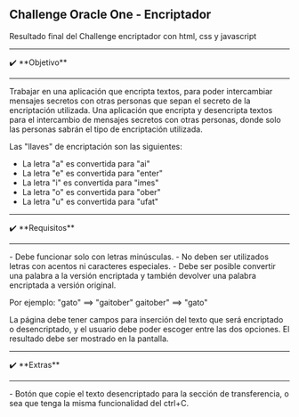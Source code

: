 <h2>Challenge Oracle One - Encriptador</h2>

Resultado final del Challenge encriptador con html, css y javascript 
<hr>
✔️ **Objetivo**
<hr>
Trabajar en una aplicación que encripta textos, para poder intercambiar mensajes secretos con otras personas que sepan el secreto de la encriptación utilizada.
Una aplicación que encripta y desencripta textos para el intercambio de mensajes secretos con otras personas, donde solo las personas sabrán el tipo de encriptación utilizada.

Las "llaves" de encriptación son las siguientes:

- La letra "a" es convertida para "ai"
- La letra "e" es convertida para "enter"
- La letra "i" es convertida para "imes"
- La letra "o" es convertida para "ober"
- La letra "u" es convertida para "ufat"
<hr>
✔️ **Requisitos**
<hr>
- Debe funcionar solo con letras minúsculas.
- No deben ser utilizados letras con acentos ni caracteres especiales.
- Debe ser posible convertir una palabra a la versión encriptada y también devolver una palabra encriptada a versión original.

Por ejemplo:
"gato" ==> "gaitober"
gaitober" ==> "gato"

La página debe tener campos para inserción del texto que será encriptado o desencriptado, y el usuario debe poder escoger entre las dos opciones.
El resultado debe ser mostrado en la pantalla.
<hr>
✔️ **Extras**
<hr>
- Botón que copie el texto desencriptado para la sección de transferencia, o sea que tenga la misma funcionalidad del ctrl+C.